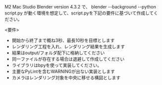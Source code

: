 M2 Mac Studio Blender version 4.3.2 で、
blender  --background --python script.py
が動く環境を想定して、script.pyを下記の要件に基づいて作成してください。

<要件>
- 開始から終了まで概ね3秒、最長10秒を目標とします
- レンダリング工程を入れ、レンダリング結果を生成します
- 結果はoutput/フォルダ配下に格納してください
- 同一ファイルが存在する場合は退避して作成してください
- ライブラリはbpyを使って実装してください。
- 主要なPyLintを含むWARNINGが出ない実装とします
- カメラはレンダリング対象を中央に移せる構図とします
